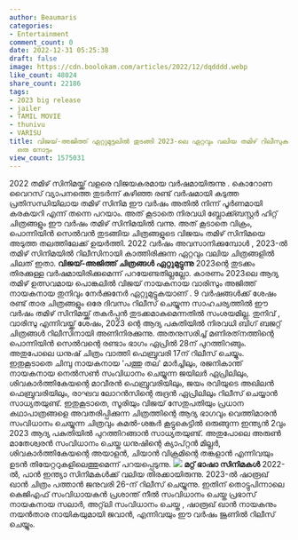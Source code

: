 ```yaml
---
author: Beaumaris
categories:
- Entertainment
comment_count: 0
date: 2022-12-31 05:25:38
draft: false
image: https://cdn.boolokam.com/articles/2022/12/dqdddd.webp
like_count: 48024
share_count: 22186
tags:
- 2023 big release
- jailer
- TAMIL MOVIE
- thunivu
- VARISU
title: വിജയ്-അജിത്ത് ഏറ്റുമുട്ടലിൽ തുടങ്ങി 2023-ലെ ഏറ്റവും വലിയ തമിഴ് റിലീസുകളുടെ
  ഒരു നോട്ടം
view_count: 1575031
---
```


2022 തമിഴ് സിനിമയ്ക്ക് വളരെ വിജയകരമായ വർഷമായിരുന്നു . കൊറോണ വൈറസ് വ്യാപനത്തെ തുടർന്ന് കഴിഞ്ഞ രണ്ട് വർഷമായി കടുത്ത പ്രതിസന്ധിയിലായ തമിഴ് സിനിമ ഈ വർഷം അതിൽ നിന്ന് പൂർണമായി കരകയറി എന്ന് തന്നെ പറയാം. അത് കൂടാതെ നിരവധി ബ്ലോക്ക്ബസ്റ്റർ ഹിറ്റ് ചിത്രങ്ങളും ഈ വർഷം തമിഴ് സിനിമയിൽ വന്നു. അത് കൂടാതെ വിക്രം, പൊന്നിയിൻ സെൽവൻ തുടങ്ങിയ ചിത്രങ്ങളുടെ വിജയം തമിഴ് സിനിമയെ അടുത്ത തലത്തിലേക്ക് ഉയർത്തി. 2022 വർഷം അവസാനിക്കുമ്പോൾ , 2023-ൽ തമിഴ് സിനിമയിൽ റിലീസിനായി കാത്തിരിക്കുന്ന ഏറ്റവും വലിയ ചിത്രങ്ങളിൽ ചിലത് ഇതാ. **വിജയ്-അജിത്ത് ചിത്രങ്ങൾ ഏറ്റുമുട്ടുന്നു** 2023ന്റെ തുടക്കം തിരക്കുള്ള വർഷമായിരിക്കുമെന്ന് പറയേണ്ടതില്ലല്ലോ. കാരണം 2023ലെ ആദ്യ തമിഴ് ഉത്സവമായ പൊങ്കലിൽ വിജയ് നായകനായ വാരിസും അജിത്ത് നായകനായ തുനിവും നേർക്കുനേർ ഏറ്റുമുട്ടുകയാണ് . 9 വർഷങ്ങൾക്ക് ശേഷം രണ്ട് താര ചിത്രങ്ങളും ഒരേ ദിവസം റിലീസ് ചെയ്യുന്ന സാഹചര്യത്തിൽ ഈ വർഷം തമിഴ് സിനിമയ്ക്ക് തകർപ്പൻ തുടക്കമാകുമെന്നതിൽ സംശയമില്ല. തുനിവ് , വാരിസു എന്നിവയ്ക്ക് ശേഷം, 2023 ന്റെ ആദ്യ പകുതിയിൽ നിരവധി ബിഗ് ബജറ്റ് ചിത്രങ്ങൾ റിലീസിനായി അണിനിരക്കുന്നു. അതനുസരിച്ച് മണിരത്‌നത്തിന്റെ പൊന്നിയിൻ സെൽവന്റെ രണ്ടാം ഭാഗം ഏപ്രിൽ 28ന് പുറത്തിറങ്ങും. അതുപോലെ ധനുഷ് ചിത്രം വാത്തി ഫെബ്രുവരി 17ന് റിലീസ് ചെയ്യും. ഇതുകൂടാതെ ചിമ്പു നായകനായ 'പത്തു തല' മാർച്ചിലും, രജനികാന്ത് നായകനായ നെൽസൺ സംവിധാനം ചെയ്യുന്ന ജയിലർ ഏപ്രിലിലും, ശിവകാർത്തികേയന്റെ മാവീരൻ ഫെബ്രുവരിയിലും, ജയം രവിയുടെ അഖിലൻ ഫെബ്രുവരിയിലും, രാഘവ ലോറൻസിന്റെ രുദ്രൻ ഏപ്രിലിലും റിലീസ് ചെയ്യാൻ സാധ്യതയുണ്ട്. ഇതുകൂടാതെ, സൂരിയും വിജയ് സേതുപതിയും പ്രധാന കഥാപാത്രങ്ങളെ അവതരിപ്പിക്കുന്ന ചിത്രത്തിന്റെ ആദ്യ ഭാഗവും വെത്തിമാരൻ സംവിധാനം ചെയ്യുന്ന ചിത്രവും കമൽ-ശങ്കർ കൂട്ടുകെട്ടിൽ ഒരുങ്ങുന്ന ഇന്ത്യൻ 2വും 2023 ആദ്യ പകുതിയിൽ പുറത്തിറങ്ങാൻ സാധ്യതയുണ്ട്. അതുപോലെ അരുൺ മാതേശ്വരൻ സംവിധാനം ചെയ്ത ധനുഷിന്റെ ക്യാപ്റ്റൻ മില്ലർ, ശിവകാർത്തികേയന്റെ അയാളൻ, ചിയാൻ വിക്രമിന്റെ തങ്കളാൻ എന്നിവയും ഉടൻ തിയേറ്ററുകളിലെത്തുമെന്ന് പറയപ്പെടുന്നു. ![](https://cdn.boolokam.com/articles/2022/12/dqdddd.webp) **മറ്റ് ഭാഷാ സിനിമകൾ** 2022-ൽ, പാൻ ഇന്ത്യാ സിനിമകൾക്ക് വലിയ തിരക്കായിരുന്നു. 2023-ൽ ഷാരൂഖ് ഖാൻ ചിത്രം പത്താൻ ജനുവരി 26-ന് റിലീസ് ചെയ്യുന്നു. ഇതിന് തൊട്ടുപിന്നാലെ കെജിഎഫ് സംവിധായകൻ പ്രശാന്ത് നീൽ സംവിധാനം ചെയ്ത പ്രഭാസ് നായകനായ സലാർ, അറ്റ്‌ലി സംവിധാനം ചെയ്ത , ഷാരൂഖ് ഖാൻ നായകനും നയൻതാര നായികയുമായി ജവാൻ, എന്നിവയും ഈ വർഷം ജൂണിൽ റിലീസ് ചെയ്യും.